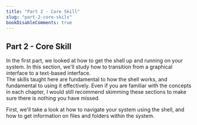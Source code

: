 ```yaml
---
title: "Part 2 - Core Skill"
slug: "part-2-core-skils"
bookDisableComments: true
---
```


## Part 2 - Core Skill

In the first part, we looked at how to get the shell up and running on your system. 
In this section, we'll study how to transition from a graphical interface to a text-based interface.  
The skills taught here are fundamental to how the shell works, and fundamental to using it effectively. 
Even if you are familiar with the concepts in each chapter, I would still recommend skimming these sections to make sure there is nothing you have missed.

First, we'll take a look at how to navigate your system using the shell, and how to get information on files and folders within the system.
